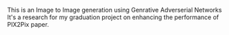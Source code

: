 This is an Image to Image generation using Genrative Adverserial Networks
It's a research for my graduation project on enhancing the performance of PIX2Pix paper.
